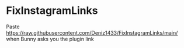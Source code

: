 # FixInstagramLinks
Paste https://raw.githubusercontent.com/Deniz1433/FixInstagramLinks/main/ when Bunny asks you the plugin link
